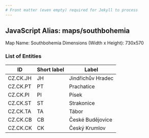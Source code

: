 ```yaml
---
# Front matter (even empty) required for Jekyll to process
---
```


## JavaScript Alias: maps/southbohemia

Map Name: Southbohemia
Dimensions (Width x Height): 730x570





### List of Entities

ID | Short label | Label
---|---|---|
CZ.CK.JH|JH|Jindřichův Hradec
CZ.CK.PT|PT|Prachatice
CZ.CK.PI|PI|Písek
CZ.CK.ST|ST|Strakonice
CZ.CK.TA|TA|Tábor
CZ.CK.CB|CB|České Budějovice
CZ.CK.CK|CK|Český Krumlov

